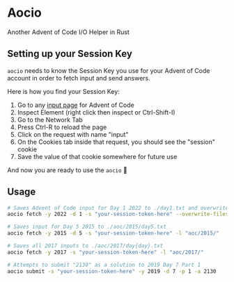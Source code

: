 # Aocio

Another Advent of Code I/O Helper in Rust

## Setting up your Session Key

`aocio` needs to know the Session Key you use for your Advent of Code account in
order to fetch input and send answers.

Here is how you find your Session Key:

1. Go to any [input page](https://adventofcode.com/2022/day/1/input) for Advent of Code
1. Inspect Element (right click then inspect or Ctrl-Shift-I)
1. Go to the Network Tab
1. Press Ctrl-R to reload the page
1. Click on the request with name "input"
1. On the Cookies tab inside that request, you should see the "session" cookie
1. Save the value of that cookie somewhere for future use

And now you are ready to use the `aocio` 🎉

## Usage

```bash
# Saves Advent of Code input for Day 1 2022 to ./day1.txt and overwrites file if it already exists
aocio fetch -y 2022 -d 1 -s "your-session-token-here" --overwrite-files

# Saves input for Day 5 2015 to ./aoc/2015/day5.txt
aocio fetch -y 2015 -d 5 -s "your-session-token-here" -l "aoc/2015/"

# Saves all 2017 inputs to ./aoc/2017/day{day}.txt
aocio fetch -y 2017 -s "your-session-token-here" -l "aoc/2017/"

# Attempts to submit "2130" as a solution to 2019 Day 7 Part 1
aocio submit -s "your-session-token-here" -y 2019 -d 7 -p 1 -a 2130
```
